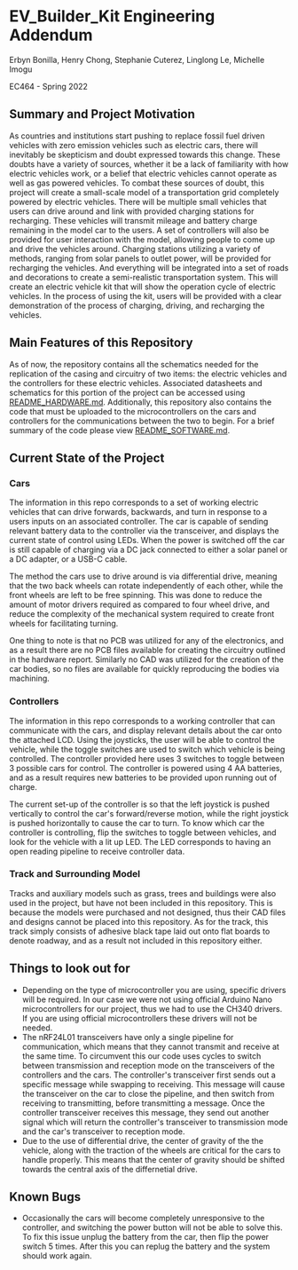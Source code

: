 # EV_Builder_Kit Engineering Addendum
Erbyn Bonilla, Henry Chong, Stephanie Cuterez, Linglong Le, Michelle Imogu

EC464 - Spring 2022

## Summary and Project Motivation
As countries and institutions start pushing to replace fossil fuel driven vehicles with zero emission vehicles such as electric cars, there will inevitably be skepticism and doubt expressed towards this change. These doubts have a variety of sources, whether it be a lack of familiarity with how electric vehicles work, or a belief that electric vehicles cannot operate as well as gas powered vehicles. To combat these sources of doubt, this project will create a small-scale model of a transportation grid completely powered by electric vehicles. There will be multiple small vehicles that users can drive around and link with provided charging stations for recharging. These vehicles will transmit mileage and battery charge remaining in the model car to the users. A set of controllers will also be provided for user interaction with the model, allowing people to come up and drive the vehicles around.  Charging stations utilizing a variety of methods, ranging from solar panels to outlet power, will be provided for recharging the vehicles. And everything will be integrated into a set of roads and decorations to create a semi-realistic transportation system. This will create an electric vehicle kit that will show the operation cycle of electric vehicles. In the process of using the kit, users will be provided with a clear demonstration of the process of charging, driving, and recharging the vehicles. 

## Main Features of this Repository
As of now, the repository contains all the schematics needed for the replication of the casing and circuitry of two items: the electric vehicles and the controllers for these electric vehicles. Associated datasheets and schematics for this portion of the project can be accessed using [README_HARDWARE.md](README_HARDWARE.md). Additionally, this repository also contains the code that must be uploaded to the microcontrollers on the cars and controllers for the communications between the two to begin. For a brief summary of the code please view [README_SOFTWARE.md](README_SOFTWARE.md).

## Current State of the Project
### Cars
The information in this repo corresponds to a set of working electric vehicles that can drive forwards, backwards, and turn in response to a users inputs on an associated controller. The car is capable of sending relevant battery data to the controller via the transceiver, and displays the current state of control using LEDs. When the power is switched off the car is still capable of charging via a DC jack connected to either a solar panel or a DC adapter, or a USB-C cable.

The method the cars use to drive around is via differential drive, meaning that the two back wheels can rotate independently of each other, while the front wheels are left to be free spinning. This was done to reduce the amount of motor drivers required as compared to four wheel drive, and reduce the complexity of the mechanical system required to create front wheels for facilitating turning.

One thing to note is that no PCB was utilized for any of the electronics, and as a result there are no PCB files available for creating the circuitry outlined in the hardware report. Similarly no CAD was utilized for the creation of the car bodies, so no files are available for quickly reproducing the bodies via machining.


### Controllers
The information in this repo corresponds to a working controller that can communicate with the cars, and display relevant details about the car onto the attached LCD. Using the joysticks, the user will be able to control the vehicle, while the toggle switches are used to switch which vehicle is being controlled. The controller provided here uses 3 switches to toggle between 3 possible cars for control. The controller is powered using 4 AA batteries, and as a result requires new batteries to be provided upon running out of charge.

The current set-up of the controller is so that the left joystick is pushed vertically to control the car's forward/reverse motion, while the right joystick is pushed horizontally to cause the car to turn. To know which car the controller is controlling, flip the switches to toggle between vehicles, and look for the vehicle with a lit up LED. The LED corresponds to having an open reading pipeline to receive controller data.

### Track and Surrounding Model
Tracks and auxiliary models such as grass, trees and buildings were also used in the project, but have not been included in this repository. This is because the models were purchased and not designed, thus their CAD files and designs cannot be placed into this repository. As for the track, this track simply consists of adhesive black tape laid out onto flat boards to denote roadway, and as a result not included in this repository either.

## Things to look out for
- Depending on the type of microcontroller you are using, specific drivers will be required. In our case we were not using official Arduino Nano microcontrollers for our project, thus we had to use the CH340 drivers. If you are using official microcontrollers these drivers will not be needed.
- The nRF24L01 transceivers have only a single pipeline for communication, which means that they cannot transmit and receive at the same time. To circumvent this our code uses cycles to switch between transmission and reception mode on the transceivers of the controllers and the cars. The controller's transceiver first sends out a specific message while swapping to receiving. This message will cause the transceiver on the car to close the pipeline, and then switch from receiving to transmitting, before transmitting a message. Once the controller transceiver receives this message, they send out another signal which will return the controller's transceiver to transmission mode and the car's transceiver to reception mode.
- Due to the use of differential drive, the center of gravity of the the vehicle, along with the traction of the wheels are critical for the cars to handle properly. This means that the center of gravity should be shifted towards the central axis of the differnetial drive.

## Known Bugs
- Occasionally the cars will become completely unresponsive to the controller, and switching the power button will not be able to solve this. To fix this issue unplug the battery from the car, then flip the power switch 5 times. After this you can replug the battery and the system should work again.
